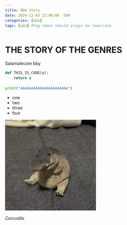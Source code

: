 ```yaml
---
title: ADA Story
date: 2024-12-03 21:00:00 -500
categories: [ada]
tags: [ada] #Tag names should always be lowercase
---
```


# THE STORY OF THE GENRES

Salamalecom bby

```python
def THIS_IS_CODE(a):
    return a

print("AAAAAAAAAAAAAAAAAAAAAA")
```

* one
* two
* three
* four

<img src="../assets/Corcodile.png" alt="Corcodile" width="300"/>

_Corcodile_
